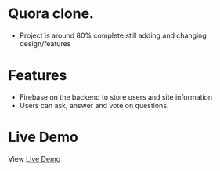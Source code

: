 # Quora clone.
- Project is around 80% complete still adding and changing design/features

# Features
- Firebase on the backend to store users and site information
- Users can ask, answer and vote on questions.
# Live Demo
View [Live Demo](https://jerrytnutt.github.io/Quora-clone/)


